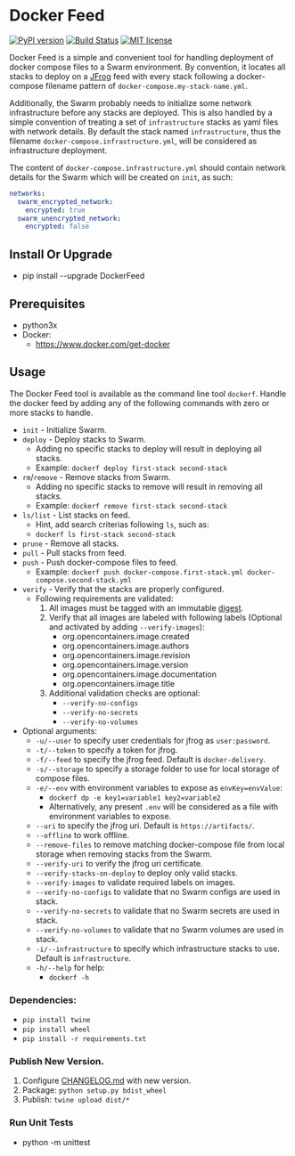 # Docker Feed

[![PyPI version](https://badge.fury.io/py/DockerFeed.svg)](https://badge.fury.io/py/DockerFeed)
[![Build Status](https://travis-ci.com/DIPSAS/DockerFeed.svg?branch=master)](https://travis-ci.com/DIPSAS/DockerFeed)
[![MIT license](http://img.shields.io/badge/license-MIT-brightgreen.svg)](http://opensource.org/licenses/MIT)

Docker Feed is a simple and convenient tool for handling deployment of docker compose files to a Swarm environment.
By convention, it locates all stacks to deploy on a [JFrog](https://jfrog.com/) feed with every stack following a docker-compose filename pattern of `docker-compose.my-stack-name.yml`.

Additionally, the Swarm probably needs to initialize some network infrastructure before any stacks are deployed. This is also handled by a simple convention of treating a set of `infrastructure` stacks as yaml files with network details. By default the stack named `infrastructure`, thus the filename `docker-compose.infrastructure.yml`, will be considered as infrastructure deployment.

The content of `docker-compose.infrastructure.yml` should contain network details for the Swarm which will be created on `init`, as such:

```yaml
networks:
  swarm_encrypted_network:
    encrypted: true
  swarm_unencrypted_network:
    encrypted: false
```

## Install Or Upgrade
- pip install --upgrade DockerFeed

## Prerequisites
- python3x
- Docker:
  - https://www.docker.com/get-docker

## Usage
The Docker Feed tool is available as the command line tool `dockerf`.
Handle the docker feed by adding any of the following commands with zero or more stacks to handle.
- `init` - Initialize Swarm.
- `deploy` - Deploy stacks to Swarm.
  - Adding no specific stacks to deploy will result in deploying all stacks.
  - Example: `dockerf deploy first-stack second-stack`
- `rm`/`remove` - Remove stacks from Swarm.
  - Adding no specific stacks to remove will result in removing all stacks.
  - Example: `dockerf remove first-stack second-stack`
- `ls/list` - List stacks on feed.
    - Hint, add search criterias following `ls`, such as:
    - `dockerf ls first-stack second-stack`
- `prune` - Remove all stacks.
- `pull` - Pull stacks from feed.
- `push` - Push docker-compose files to feed.
  - Example: `dockerf push docker-compose.first-stack.yml docker-compose.second-stack.yml`
- `verify` - Verify that the stacks are properly configured.
    - Following requirements are validated:
        1. All images must be tagged with an immutable [digest](https://success.docker.com/article/images-tagging-vs-digests).
        2. Verify that all images are labeled with following labels (Optional and activated by adding `--verify-images`):
            - org.opencontainers.image.created
            - org.opencontainers.image.authors
            - org.opencontainers.image.revision
            - org.opencontainers.image.version
            - org.opencontainers.image.documentation
            - org.opencontainers.image.title
        3. Additional validation checks are optional:
            - `--verify-no-configs`
            - `--verify-no-secrets`
            - `--verify-no-volumes`
- Optional arguments:
  - `-u/--user` to specify user credentials for jfrog as `user:password`.
  - `-t/--token` to specify a token for jfrog.
  - `-f/--feed` to specify the jfrog feed. Default is `docker-delivery`.
  - `-s/--storage` to specify a storage folder to use for local storage of compose files.
  - `-e/--env` with environment variables to expose as `envKey=envValue`:
    - `dockerf dp -e key1=variable1 key2=variable2`
    - Alternatively, any present `.env` will be considered as a file with environment variables to expose.
  - `--uri` to specify the jfrog uri. Default is `https://artifacts/`.
  - `--offline` to work offline.
  - `--remove-files` to remove matching docker-compose file from local storage when removing stacks from the Swarm.
  - `--verify-uri` to verify the jfrog uri certificate.
  - `--verify-stacks-on-deploy` to deploy only valid stacks.
  - `--verify-images` to validate required labels on images.
  - `--verify-no-configs` to validate that no Swarm configs are used in stack.
  - `--verify-no-secrets` to validate that no Swarm secrets are used in stack.
  - `--verify-no-volumes` to validate that no Swarm volumes are used in stack.
  - `-i/--infrastructure` to specify which infrastructure stacks to use. Default is `infrastructure`.
  - `-h/--help` for help:
    - `dockerf -h`

### Dependencies:
  - `pip install twine`
  - `pip install wheel`
  - `pip install -r requirements.txt`

### Publish New Version.
1. Configure [CHANGELOG.md](./CHANGELOG.md) with new version.
2. Package: `python setup.py bdist_wheel`
3. Publish: `twine upload dist/*`

### Run Unit Tests
- python -m unittest